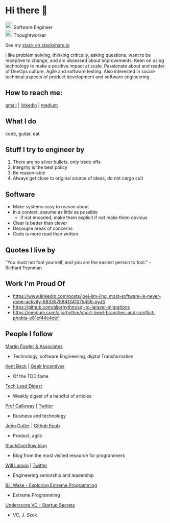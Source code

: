 # Hi there 👋

<img src="https://cdn2.iconfinder.com/data/icons/font-awesome/1792/code-512.png" width="22" height="22"> Software Engineer  
<img src="https://user-images.githubusercontent.com/1833207/148339536-f668dbe3-229c-42b2-9ceb-2e02d67b2aa3.png" width="22" height="22">  Thoughtworker   

See my [stack on stackshare.io](https://stackshare.io/aljorhythm)

I like problem solving, thinking critically, asking questions, want to be receptive to change, and am obsessed about improvements. Keen on using technology to make a positive impact at scale. Passionate about and reader of DevOps culture, Agile and software testing. Also interested in social-technical aspects of product development and software engineering.

## How to reach me:

<a href='mailto:103879u@gmail.com'>gmail</a> | <a href='https://www.linkedin.com/in/joel-lim-jing/'>linkedin</a> | <a href='https://medium.com/aljorhythm'>medium</a>

## What I do

code, guitar, eat

## Stuff I try to engineer by

1. There are no silver bullets, only trade offs
2. Integrity is the best policy
3. Be reason-able
4. Always get close to original source of ideas, do not cargo cult

## Software

- Make systems easy to reason about
- In a context, assume as little as possible
  - if not encoded, make them explicit if not make them obvious
- Clear is better than clever
- Decouple areas of concerns
- Code is more read than written

## Quotes I live by

“You must not fool yourself, and you are the easiest person to fool.”  - Richard Feynman

## Work I'm Proud Of

- https://www.linkedin.com/posts/joel-lim-jing_most-software-is-never-done-activity-6833578841341075456-qyJS
- https://github.com/aljorhythm/sql-to-laravel-migrations
- https://medium.com/aljorhythm/short-lived-branches-and-conflict-phobia-e81ef44c4def

## People I follow

[Martin Fowler & Associates](https://martinfowler.com/)
- Technology, software Engineering, digital Transformation

[Kent Beck](https://en.wikipedia.org/wiki/Kent_Beck) | [Geek Incentives](https://geekincentives.substack.com/)
- Of the TDD fame

[Tech Lead Digest](techleaddigest.net)
- Weekly digest of a handful of articles

[Prof Galloway](https://www.profgalloway.com/) | [Twitter](https://twitter.com/profgalloway)
- Business and technology

[John Cutler](https://cutlefish.substack.com) | [Github Epub](https://johnpcutler.github.io/tbm2020/)
- Product, agile

[StackOverflow blog](https://stackoverflow.blog/)
- Blog from the most visited resource for programmers

[Will Larson](https://lethain.com) | [Twitter](https://twitter.com/lethain)
- Engineering seniorship and leadership

[Bill Wake - Exploring Extreme Programming](https://xp123.com)
- Extreme Programming

[Underscore VC - Startup Secrets](https://underscore.vc/startupsecrets/)
- VC, J. Skok
